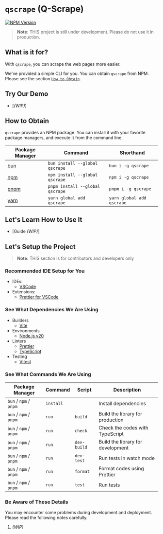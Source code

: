 # `qscrape` (Q-Scrape)

[![NPM Version](https://img.shields.io/npm/v/qscrape?style=for-the-badge&logo=npm&logoColor=white)](https://www.npmjs.com/package/qscrape)

> **Note:** THIS project is still under development. Please do not use it in production.

## What is it for?

With `qscrape`, you can scrape the web pages more easier.

We've provided a simple CLI for you. You can obtain `qscrape` from NPM. Please see the section [`How to Obtain`](#how-to-obtain).

## Try Our Demo

- [_(WIP)_]

## How to Obtain

`qscrape` provides an NPM package. You can install it with your favorite package managers, and execute it from the command line.

| Package Manager               | Command                         | Shorthand                 |
| ----------------------------- | ------------------------------- | ------------------------- |
| [bun](https://bun.sh/)        | `bun install --global qscrape`  | `bun i -g qscrape`        |
| [npm](https://www.npmjs.com/) | `npm install --global qscrape`  | `npm i -g qscrape`        |
| [pnpm](https://pnpm.io/)      | `pnpm install --global qscrape` | `pnpm i -g qscrape`       |
| [yarn](https://yarnpkg.com/)  | `yarn global add qscrape`       | `yarn global add qscrape` |

## Let's Learn How to Use It

- [Guide _*(WIP)*_]

## Let's Setup the Project

> **Note:** THIS section is for contributors and developers only

### Recommended IDE Setup for You

- IDEs:
  - [VSCode](https://code.visualstudio.com/)
- Extensions:
  - [Prettier for VSCode](https://marketplace.visualstudio.com/items?itemName=esbenp.prettier-vscode)

### See What Dependencies We Are Using

- Builders
  - [Vite](https://vitejs.dev/)
- Environments
  - [Node.js v20](https://nodejs.org/)
- Linters
  - [Prettier](https://prettier.io/)
  - [TypeScript](https://www.typescriptlang.org/)
- Testing
  - [Vitest](https://vitest.dev/)

### See What Commands We Are Using

| Package Manager        | Command   | Script      | Description                       |
| ---------------------- | --------- | ----------- | --------------------------------- |
| `bun` / `npm` / `pnpm` | `install` |             | Install dependencies              |
| `bun` / `npm` / `pnpm` | `run`     | `build`     | Build the library for production  |
| `bun` / `npm` / `pnpm` | `run`     | `check`     | Check the codes with TypeScript   |
| `bun` / `npm` / `pnpm` | `run`     | `dev-build` | Build the library for development |
| `bun` / `npm` / `pnpm` | `run`     | `dev-test`  | Run tests in watch mode           |
| `bun` / `npm` / `pnpm` | `run`     | `format`    | Format codes using Prettier       |
| `bun` / `npm` / `pnpm` | `run`     | `test`      | Run tests                         |

### Be Aware of These Details

You may encounter some problems during development and deployment.
Please read the following notes carefully.

1. _(WIP)_
